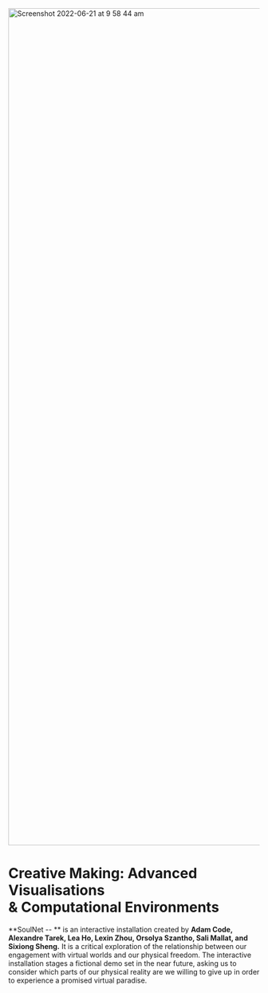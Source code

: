 <img width="1678" alt="Screenshot 2022-06-21 at 9 58 44 am" src="https://user-images.githubusercontent.com/92052904/174760594-ee183847-06c9-4f08-a2b6-41c5116f5a02.png">

# Creative Making: Advanced Visualisations <br> & Computational Environments

**SoulNet -- **
is an interactive installation created by **Adam Code, Alexandre Tarek,  Lea Ho, Lexin Zhou, Orsolya Szantho, Sali Mallat, and Sixiong Sheng.**  It is a critical exploration of the relationship between our engagement with virtual worlds and our physical freedom. The interactive installation stages a fictional demo set in the near future, asking us to consider which parts of our physical reality are we willing to give up in order to experience a promised virtual paradise.
